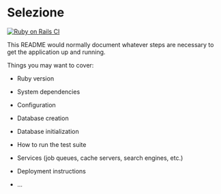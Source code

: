 # Selezione
[![Ruby on Rails CI](https://github.com/isprambiente/Selezione/actions/workflows/rubyonrails.yml/badge.svg)](https://github.com/isprambiente/Selezione/actions/workflows/rubyonrails.yml)

This README would normally document whatever steps are necessary to get the
application up and running.

Things you may want to cover:

* Ruby version

* System dependencies

* Configuration

* Database creation

* Database initialization

* How to run the test suite

* Services (job queues, cache servers, search engines, etc.)

* Deployment instructions

* ...
